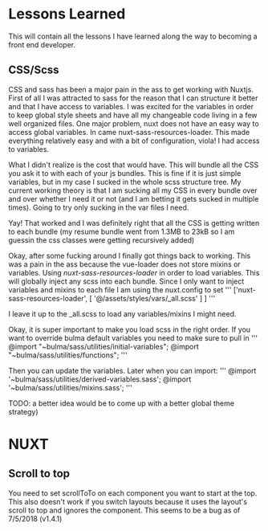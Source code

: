 # Lessons Learned

This will contain all the lessons I have learned along the way to becoming a front end developer.

## CSS/Scss

CSS and sass has been a major pain in the ass to get working with Nuxtjs. First of all I was attracted to sass for the reason that I can structure it better and that I have access to variables. I was excited for the variables in order to keep global style sheets and have all my changeable code living in a few well organized files. One major problem, nuxt does not have an easy way to access global variables. In came nuxt-sass-resources-loader. This made everything relatively easy and with a bit of configuration, viola! I had access to variables.

What I didn't realize is the cost that would have. This will bundle all the CSS you ask it to with each of your js bundles. This is fine if it is just simple variables, but in my case I sucked in the whole scss structure tree. My current working theory is that I am sucking all my CSS in every bundle over and over whether I need it or not (and I am betting it gets sucked in multiple times). Going to try only sucking in the var files I need.

Yay! That worked and I was definitely right that all the CSS is getting written to each bundle (my resume bundle went from 1.3MB to 23kB so I am guessin the css classes were getting recursively added) 

Okay, after some fucking around I finally got things back to working. This was a pain in the ass because the vue-loader does not store mixins or variables. Using *nuxt-sass-resources-loader* in order to load variables. This will globally inject any scss into each bundle. Since I only want to inject variables and mixins to each file I am using the nuxt.config to set 
'''
['nuxt-sass-resources-loader', [
        '@/assets/styles/vars/_all.scss'
    ]
]
''' 

I leave it up to the _all.scss to load any variables/mixins I might need.

Okay, it is super important to make you load scss in the right order. If you want to override bulma default variables you need to make sure to pull in 
'''
@import "~bulma/sass/utilities/initial-variables";
@import "~bulma/sass/utilities/functions";
'''

Then you can update the variables. Later when you can import: 
'''
@import '~bulma/sass/utilities/derived-variables.sass';
@import '~bulma/sass/utilities/mixins.sass';
'''


TODO: a better idea would be to come up with a better global theme strategy) 


# NUXT

## Scroll to top
You need to set scrollToTo on each component you want to start at the top. This also doesn't work if you switch layouts because it uses the layout's scroll to top and ignores the component. This seems to be a bug as of 7/5/2018 (v1.4.1)
